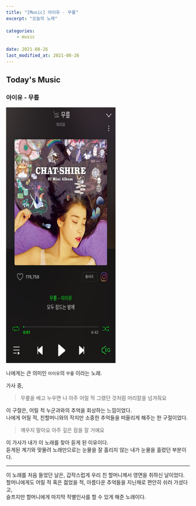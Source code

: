 ```yaml
---
title: "[Music] 아이유 - 무릎"
excerpt: "오늘의 노래"

categories:
    - music

date: 2021-08-26
last_modified_at: 2021-08-26
---
```


## Today's Music

### 아이유 - 무릎


<img src="/assets/images/21-08-26/210826.jpg" width = "300" height = "700">

나에게는 큰 의미인 `아이유`의 `무릎` 이라는 노래.

가사 중,

> 무릎을 베고 누우면 나 아주 어릴 적 그랬던 것처럼 머리칼을 넘겨줘요

이 구절은, 어릴 적 누군과와의 추억을 회상하는 느낌이었다.<br>
나에게 어릴 적, 친할머니와의 작지만 소중한 추억들을 떠올리게 해주는 한 구절이었다.<br>

> 깨우지 말아요 아주 깊은 잠을 잘 거예요

이 가사가 내가 이 노래를 찾아 듣게 된 이유이다.<br>
듣게된 계기와 맞물려 노래만으로는 눈물을 잘 흘리지 않는 내가 눈물을 흘렸던 부분이다.

---

이 노래를 처음 들었던 날은, 갑작스럽게 우리 친 할머니께서 영면을 취하신 날이었다.<br>
할머니에게도 어릴 적 혹은 젊었을 적, 아름다운 추억들을 지닌채로 편안히 쉬러 가셨다고,<br>
슬프지만 할머니에게 마지막 작별인사를 할 수 있게 해준 노래이다.<br>
